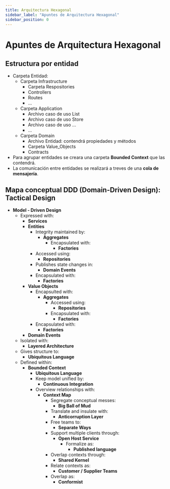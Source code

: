 ```yaml
---
title: Arquitectura Hexagonal
sidebar_label: "Apuntes de Arquitectura Hexagonal"
sidebar_position: 0
---
```


# Apuntes de Arquitectura Hexagonal
## Estructura por entidad
+ Carpeta Entidad:
    + Carpeta Infrastructure
        + Carpeta Respositories
        + Controllers
        + Routes
        + ...
    + Carpeta Application
        + Archivo caso de uso List
        + Archivo caso de uso Store
        + Archivo caso de uso ...
        + ...
    + Carpeta Domain
        + Archivo Entidad: contendrá propiedades y métodos
        + Carpeta Value_Objects
        + Contracts
+ Para agrupar entidades se creara una carpeta **Bounded Context** que las contendrá.
+ La comunicación entre entidades se realizará a treves de una **cola de mensajería**.

## Mapa conceptual DDD (Domain-Driven Design): Tactical Design
+ **Model - Driven Design**
    + Expressed with:
        + **Services**
        + **Entities**
            + Integrity maintained by:
                + **Aggregates**
                    + Encapsulated with:
                        + **Factories**
            + Accessed using:
                + **Repositories**
            + Publishes state changes in:
                + **Domain Events**
            + Encapsulated with:
                + **Factories**
        + **Value Objects**
            + Encapsulted with:
                + **Aggregates**
                    + Accessed using:
                        + **Repositories**
                    + Encapsulated with:
                        + **Factories**
            + Encapsulated with:
                + **Factories**
        + **Domain Events**
    + Isolated with:
        + **Layered Architecture**
    + Gives structure to:
        + **Ubiquitous Language**
    + Defined within:
        + **Bounded Context**
            + **Ubiquitous Language**
            + Keep model unified by:
                + **Continuous Integration**
            + Overview relationships with:
                + **Context Map**
                    + Segregate conceptual messes:
                        + **Big Ball of Mud**
                    + Translate and insulate with:
                        + **Anticorruption Layer**
                    + Free teams to:
                        + **Separate Ways**
                    + Support multiple clients through:
                        + **Open Host Service**
                            + Formalize as:
                                + **Published language**
                    + Overlap contexts through:
                        + **Shared Kernel**
                    + Relate contexts as:
                        + **Customer / Supplier Teams**
                    + Overlap as:
                        + **Conformist**